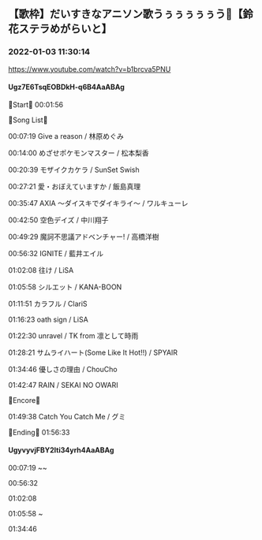 ## 【歌枠】だいすきなアニソン歌うぅぅぅぅぅう🔔【鈴花ステラめがらいと】
### 2022-01-03 11:30:14
https://www.youtube.com/watch?v=b1brcva5PNU
#### Ugz7E6TsqEOBDkH-q6B4AaABAg
🔔Start🔔 00:01:56



🔔Song List🔔

00:07:19 Give a reason / 林原めぐみ

00:14:00 めざせポケモンマスター / 松本梨香

00:20:39 モザイクカケラ / SunSet Swish

00:27:21 愛・おぼえていますか / 飯島真理

00:35:47 AXIA ～ダイスキでダイキライ～ / ワルキューレ

00:42:50 空色デイズ / 中川翔子

00:49:29 魔訶不思議アドベンチャー! / 高橋洋樹

00:56:32 IGNITE / 藍井エイル

01:02:08 往け / LiSA

01:05:58 シルエット / KANA-BOON

01:11:51 カラフル / ClariS

01:16:23 oath sign / LiSA

01:22:30 unravel / TK from 凛として時雨

01:28:21 サムライハート(Some Like It Hot!!) / SPYAIR

01:34:46 優しさの理由 / ChouCho

01:42:47 RAIN / SEKAI NO OWARI



🔔Encore🔔

01:49:38 Catch You Catch Me / グミ



🔔Ending🔔 01:56:33

#### UgyvyvjFBY2lti34yrh4AaABAg
00:07:19 ~~

00:56:32

01:02:08 

01:05:58 ~

01:34:46

